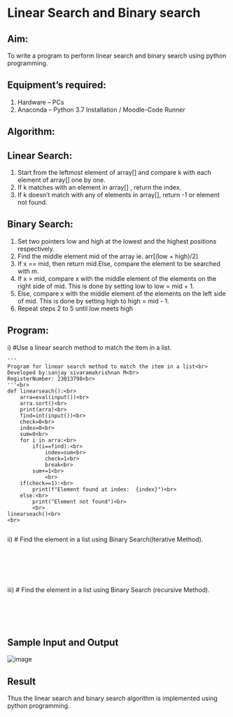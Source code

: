 # Linear Search and Binary search
## Aim:
To write a program to perform linear search and binary search using python programming.
## Equipment’s required:
1.	Hardware – PCs
2.	Anaconda – Python 3.7 Installation / Moodle-Code Runner
## Algorithm:
## Linear Search:
1.	Start from the leftmost element of array[] and compare k with each element of array[] one by one.
2.	If k matches with an element in array[] , return the index.
3.	If k doesn’t match with any of elements in array[], return -1 or element not found.
## Binary Search:
1.	Set two pointers low and high at the lowest and the highest positions respectively.
2.	Find the middle element mid of the array ie. arr[(low + high)/2]
3.	If x == mid, then return mid.Else, compare the element to be searched with m.
4.	If x > mid, compare x with the middle element of the elements on the right side of mid. This is done by setting low to low = mid + 1.
5.	Else, compare x with the middle element of the elements on the left side of mid. This is done by setting high to high = mid - 1.
6.	Repeat steps 2 to 5 until low meets high
## Program:
i)	#Use a linear search method to match the item in a list.
```
''' 
Program for linear search method to match the item in a list<br>
Developed by:sanjay sivaramakrishnan M<br>
RegisterNumber: 23013798<br>
'''<br>
def linearseach():<br>
    arra=eval(input())<br>
    arra.sort()<br>
    print(arra)<br>
    find=int(input())<br>
    check=0<br>
    index=0<br>
    sum=0<br>
    for i in arra:<br>
        if(i==find):<br>
            index=sum<br>
            check=1<br>
            break<br>
        sum+=1<br>
            <br>
    if(check==1):<br>
        print(f"Element found at index:  {index}")<br>
    else:<br>
        print("Element not found")<br>
        <br>
linearseach()<br>
<br>


```
ii)	# Find the element in a list using Binary Search(Iterative Method).
```






```
iii)	# Find the element in a list using Binary Search (recursive Method).
```





```
## Sample Input and Output
![image](https://github.com/sanjaysivaramakrishnan/Search-Algorithm/assets/151629616/249278c6-8cad-4350-b24f-71991e3aea01)






## Result
Thus the linear search and binary search algorithm is implemented using python programming.
